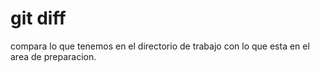 # git diff
compara lo que tenemos en el directorio de trabajo con lo que esta en el area de preparacion.